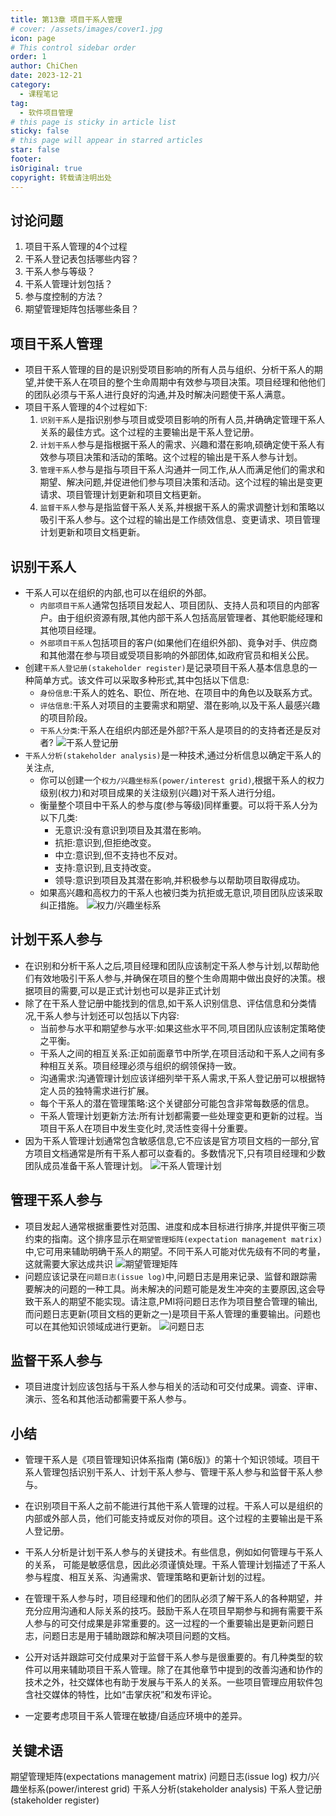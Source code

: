```yaml
---
title: 第13章 项目干系人管理
# cover: /assets/images/cover1.jpg
icon: page
# This control sidebar order
order: 1
author: ChiChen
date: 2023-12-21
category:
  - 课程笔记
tag:
  - 软件项目管理
# this page is sticky in article list
sticky: false
# this page will appear in starred articles
star: false
footer: 
isOriginal: true
copyright: 转载请注明出处
---
```


## 讨论问题

1. 项目干系人管理的4个过程
2. 干系人登记表包括哪些内容？
3. 干系人参与等级？
4. 干系人管理计划包括？
5. 参与度控制的方法？
6. 期望管理矩阵包括哪些条目？

## 项目干系人管理

- 项目干系人管理的目的是识别受项目影响的所有人员与组织、分析干系人的期望,并使干系人在项目的整个生命周期中有效参与项目决策。项目经理和他他们的团队必须与干系人进行良好的沟通,并及时解决问题使干系人满意。
- 项目干系人管理的4个过程如下:
    1. `识别干系人`是指识别参与项目或受项目影响的所有人员,并确确定管理干系人关系的最佳方式。这个过程的主要输出是干系人登记册。
    2. `计划干系人`参与是指根据干系人的需求、兴趣和潜在影响,硕确定使干系人有效参与项目决策和活动的策略。这个过程的输出是干系人参与计划。
    3. `管理干系人`参与是指与项目干系人沟通并一同工作,从人而满足他们的需求和期望、解决问题,并促进他们参与项目决策和活动。这个过程的输出是变更请求、项目管理计划更新和项目文档更新。
    4. `监督干系人`参与是指监督干系人关系,并根据干系人的需求调整计划和策略以吸引干系人参与。这个过程的输出是工作绩效信息、变更请求、项目管理计划更新和项目文档更新。

## 识别干系人

- 干系人可以在组织的内部,也可以在组织的外部。
  - `内部项目干系人`通常包括项目发起人、项目团队、支持人员和项目的内部客户。由于组织资源有限,其他内部干系人包括高层管理者、其他职能经理和其他项目经理。
  - `外部项目干系人`包括项目的客户(如果他们在组织外部)、竟争对手、供应商和其他潜在参与项目或受项目影响的外部团体,如政府官员和相关公民。
- 创建`干系人登记册(stakeholder register)`是记录项目干系人基本信息息的一种简单方式。该文件可以采取多种形式,其中包括以下信息:
  - `身份信息`:干系人的姓名、职位、所在地、在项目中的角色以及联系方式。
  - `评估信息`:干系人对项目的主要需求和期望、潜在影响,以及干系人最感兴趣的项目阶段。
  - `干系人分类`:干系人在组织内部还是外部?干系人是项目的的支持者还是反对者?
![干系人登记册](images/第13章项目干系人管理/image.png)
- `干系人分析(stakeholder analysis)`是一种技术,通过分析信息以确定干系人的关注点,
  - 你可以创建一个`权力/兴趣坐标系(power/interest grid)`,根据干系人的权力级别(权力)和对项目成果的关注级别(兴趣)对干系人进行分组。
  - 衡量整个项目中干系人的参与度(参与等级)同样重要。可以将干系人分为以下几类:
    - 无意识:没有意识到项目及其潜在影响。
    - 抗拒:意识到,但拒绝改变。
    - 中立:意识到,但不支持也不反对。
    - 支持:意识到,且支持改变。
    - 领导:意识到项目及其潜在影响,并积极参与以帮助项目取得成功。
  - 如果高兴趣和高权力的干系人也被归类为抗拒或无意识,项目团队应该采取纠正措施。
![权力/兴趣坐标系](images/第13章项目干系人管理/image-1.png)

## 计划干系人参与

- 在识别和分析干系人之后,项目经理和团队应该制定干系人参与计划,以帮助他们有效地吸引干系人参与,并确保在项目的整个生命周期中做出良好的决策。根据项目的需要,可以是正式计划也可以是非正式计划
- 除了在干系人登记册中能找到的信息,如干系人识别信息、评估信息和分类情况,干系人参与计划还可以包括以下内容:
  - 当前参与水平和期望参与水平:如果这些水平不同,项目团队应该制定策略使之平衡。
  - 干系人之间的相互关系:正如前面章节中所学,在项目活动和干系人之间有多种相互关系。项目经理必须与组织的纲领保持一致。
  - 沟通需求:沟通管理计划应该详细列举干系人需求,干系人登记册可以根据特定人员的独特需求进行扩展。
  - 每个干系人的潜在管理策略:这个关键部分可能包含非常每数感的信息。
  - 干系人管理计划更新方法:所有计划都需要一些处理变更和更新的过程。当项目干系人在项目中发生变化时,灵活性变得十分重要。
- 因为干系人管理计划通常包含敏感信息,它不应该是官方项目文档的一部分,官方项目文档通常是所有干系人都可以查看的。多数情况下,只有项目经理和少数团队成员准备干系人管理计划。
![干系人管理计划](images/第13章项目干系人管理/image-2.png)

## 管理干系人参与

- 项目发起人通常根据重要性对范围、进度和成本目标进行排序,并提供平衡三项约束的指南。这个排序显示在`期望管理矩阵(expectation management matrix)`中,它可用来辅助明确干系人的期望。不同干系人可能对优先级有不同的考量，这就需要大家达成共识
![期望管理矩阵](images/第13章项目干系人管理/image-3.png)
- 问题应该记录在`问题日志(issue log)`中,问题日志是用来记录、监督和跟踪需要解决的问题的一种工具。尚未解决的问题可能是发生冲突的主要原因,这会导致干系人的期望不能实现。请注意,PMI将问题日志作为项目整合管理的输出,而问题日志更新(项目文档的更新之一)是项目干系人管理的重要输出。问题也可以在其他知识领域成进行更新。
![问题日志](images/第13章项目干系人管理/image-4.png)

## 监督干系人参与

- 项目进度计划应该包括与干系人参与相关的活动和可交付成果。调查、评审、演示、签名和其他活动都需要干系人参与。

## 小结

- 管理干系人是《项目管理知识体系指南 (第6版)》的第十个知识领域。项目干系人管理包括识别干系人、计划干系人参与、管理干系人参与和监督干系人参与。

- 在识别项目干系人之前不能进行其他干系人管理的过程。干系人可以是组织的内部或外部人员，他们可能支持或反对你的项目。这个过程的主要输出是干系人登记册。

- 干系人分析是计划干系人参与的关键技术。有些信息，例如如何管理与干系人的关系， 可能是敏感信息，因此必须谨慎处理。干系人管理计划描述了干系人参与程度、相互关系、沟通需求、管理策略和更新计划的过程。

- 在管理干系人参与时，项目经理和他们的团队必须了解干系人的各种期望，并充分应用沟通和人际关系的技巧。鼓励干系人在项目早期参与和拥有需要干系人参与的可交付成果是非常重要的。这一过程的一个重要输出是更新问题日志，问题日志是用于辅助跟踪和解决项目问题的文档。

- 公开对话并跟踪可交付成果对于监督干系人参与是很重要的。有几种类型的软件可以用来辅助项目干系人管理。除了在其他章节中提到的改善沟通和协作的技术之外，社交媒体也有助于发展与干系人的关系。一些项目管理应用软件包含社交媒体的特性，比如“击掌庆祝”和发布评论。

- 一定要考虑项目干系人管理在敏捷/自适应环境中的差异。

## 关键术语

期望管理矩阵(expectations management matrix)
问题日志(issue log)
权力/兴趣坐标系(power/interest grid)
干系人分析(stakeholder analysis)
干系人登记册(stakeholder register)
